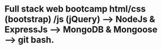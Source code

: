 # Full stack web bootcamp html/css (bootstrap) /js (jQuery) --> NodeJs & ExpressJs --> MongoDB & Mongoose --> git bash.
